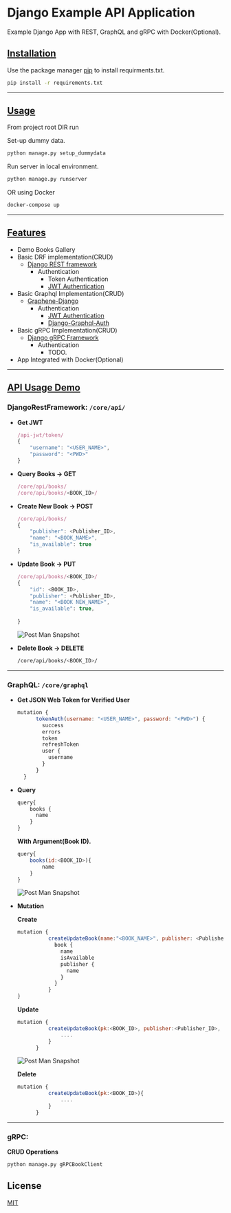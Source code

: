 # Django Example API Application

Example Django App with REST, GraphQL and gRPC with Docker(Optional).

## <u>Installation</u>

Use the package manager [pip](https://pip.pypa.io/en/stable/) to install requirments.txt.

```bash
pip install -r requirements.txt
```

---

## <u>Usage</u>

From project root DIR run

Set-up dummy data.

```bash
python manage.py setup_dummydata
```

Run server in local environment.

```bash
python manage.py runserver
```

OR using Docker

```bash
docker-compose up
```

---

## <u>Features</u>

* Demo Books Gallery
* Basic DRF implementation(CRUD)
  * [Django REST framework](https://www.django-rest-framework.org/)
    * Authentication
      * Token Authentication
      * [JWT Authentication](https://django-rest-framework-simplejwt.readthedocs.io/en/latest/)
* Basic Graphql Implementation(CRUD)
  * [Graphene-Django](https://docs.graphene-python.org/projects/django/en/latest/)
    * Authentication
      * [JWT Authentication](https://django-graphql-jwt.domake.io/en/latest/)
      * [Django-Graphql-Auth](https://django-graphql-auth.readthedocs.io/en/latest/)
* Basic gRPC Implementation(CRUD)
  * [Django gRPC Framework](https://djangogrpcframework.readthedocs.io/en/latest/index.html)
    * Authentication
      * TODO.
* App Integrated with Docker(Optional)

---

## <u>API Usage Demo</u>

### **DjangoRestFramework:** `/core/api/`

* **Get JWT**

  ```javascript
  /api-jwt/token/
  {
      "username": "<USER_NAME>",
      "password": "<PWD>"
  }
  ```

* **Query Books -> GET**

  ```javascript
  /core/api/books/
  /core/api/books/<BOOK_ID>/
  ```

* **Create New Book -> POST**

  ```javascript
  /core/api/books/
  {
      "publisher": <Publisher_ID>,
      "name": "<BOOK_NAME>",
      "is_available": true
  }
    ```

* **Update Book -> PUT**

  ```javascript
  /core/api/books/<BOOK_ID>/
  {
      "id": <BOOK_ID>,
      "publisher": <Publisher_ID>,
      "name": "<BOOK NEW_NAME>",
      "is_available": true,
      
  }
  ```

  ![Post Man Snapshot](static/images/rest_put.PNG)
  
* **Delete Book -> DELETE**

  ```bash
  /core/api/books/<BOOK_ID>/
  ```

---

### **GraphQL:** `/core/graphql`

* **Get JSON Web Token for Verified User**

  ```javascript
  mutation {
        tokenAuth(username: "<USER_NAME>", password: "<PWD>") {
          success
          errors
          token
          refreshToken
          user {
            username
          }
        }
    }
  ```

* **Query**

  ```javascript
  query{
      books {
        name
      }
  }
  ```

  **With Argument(Book ID).**

  ```javascript
  query{
      books(id:<BOOK_ID>){
          name
      }
  }
  ```

  ![Post Man Snapshot](static/images/gql_query.PNG)

* **Mutation**

  **Create**

  ```javascript
  mutation {
            createUpdateBook(name:"<BOOK_NAME>", publisher: <Publisher_ID>, isAvailable:true, ....) {
              book {
                name
                isAvailable
                publisher {
                  name
                }
              }
            }
  }
  ```

  **Update**

  ```javascript
  mutation {
            createUpdateBook(pk:<BOOK_ID>, publisher:<Publisher_ID>, ....){
                ....
            }
        }
  ```

  ![Post Man Snapshot](static/images/gql_mutation.PNG)

  **Delete**

  ```javascript
  mutation {
            createUpdateBook(pk:<BOOK_ID>){
                ....
            }
        }
  ```

---

### **gRPC:**

  **CRUD Operations**

  ```bash
  python manage.py gRPCBookClient
  ```

## License

[MIT](https://choosealicense.com/licenses/mit/)